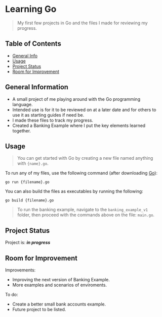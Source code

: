 # Learning Go
> My first few projects in Go and the files I made for reviewing my progress.

## Table of Contents
* [General Info](#general-information)
* [Usage](#usage)
* [Project Status](#project-status)
* [Room for Improvement](#room-for-improvement)


## General Information
- A small project of me playing around with the Go programming language.
- Intended use is for it to be reviewed on at a later date and for others to use it as starting guides if need be.
- I made these files to track my progress.
- Created a Banking Example where I put the key elements learned together.


## Usage
>You can get started with Go by creating a new file named anything with `{name}.go`.

To run any of my files, use the following command (after downloading [Go](https://golang.org/dl/)):

```
go run {filename}.go
```

You can also build the files as executables by running the following:

```
go build {filename}.go
```

>To run the banking example, navigate to the `banking_example_v1` folder, then proceed with the commands above on the file: `main.go`.


## Project Status
Project is: ___in progress___


## Room for Improvement
Improvements:
- Improving the next version of Banking Example.
- More examples and scenarios of enviroments.

To do:
- Create a better small bank accounts example.
- Future project to be listed.